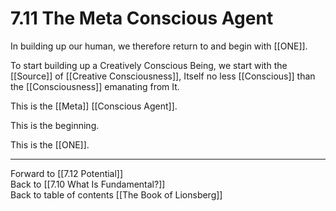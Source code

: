 # 7.11 The Meta Conscious Agent

In building up our human, we therefore return to and begin with [[ONE]]. 

To start building up a Creatively Conscious Being, we start with the [[Source]] of [[Creative Consciousness]], Itself no less [[Conscious]] than the [[Consciousness]] emanating from It. 

This is the [[Meta]] [[Conscious Agent]]. 

This is the beginning. 

This is the [[ONE]]. 

___

Forward to [[7.12 Potential]]              
Back to [[7.10 What Is Fundamental?]]              
Back to table of contents [[The Book of Lionsberg]]  


